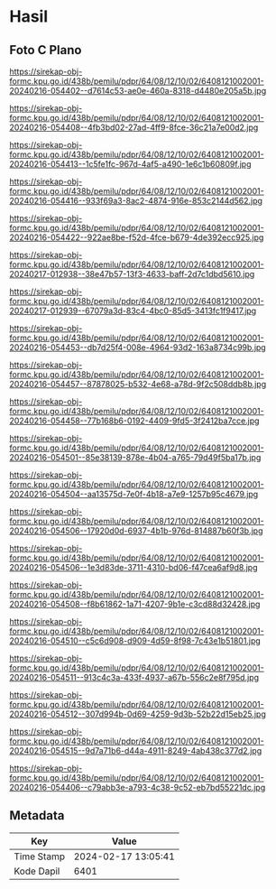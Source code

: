 # Hasil

## Foto C Plano

https://sirekap-obj-formc.kpu.go.id/438b/pemilu/pdpr/64/08/12/10/02/6408121002001-20240216-054402--d7614c53-ae0e-460a-8318-d4480e205a5b.jpg

https://sirekap-obj-formc.kpu.go.id/438b/pemilu/pdpr/64/08/12/10/02/6408121002001-20240216-054408--4fb3bd02-27ad-4ff9-8fce-36c21a7e00d2.jpg

https://sirekap-obj-formc.kpu.go.id/438b/pemilu/pdpr/64/08/12/10/02/6408121002001-20240216-054413--1c5fe1fc-967d-4af5-a490-1e6c1b60809f.jpg

https://sirekap-obj-formc.kpu.go.id/438b/pemilu/pdpr/64/08/12/10/02/6408121002001-20240216-054416--933f69a3-8ac2-4874-916e-853c2144d562.jpg

https://sirekap-obj-formc.kpu.go.id/438b/pemilu/pdpr/64/08/12/10/02/6408121002001-20240216-054422--922ae8be-f52d-4fce-b679-4de392ecc925.jpg

https://sirekap-obj-formc.kpu.go.id/438b/pemilu/pdpr/64/08/12/10/02/6408121002001-20240217-012938--38e47b57-13f3-4633-baff-2d7c1dbd5610.jpg

https://sirekap-obj-formc.kpu.go.id/438b/pemilu/pdpr/64/08/12/10/02/6408121002001-20240217-012939--67079a3d-83c4-4bc0-85d5-3413fc1f9417.jpg

https://sirekap-obj-formc.kpu.go.id/438b/pemilu/pdpr/64/08/12/10/02/6408121002001-20240216-054453--db7d25f4-008e-4964-93d2-163a8734c99b.jpg

https://sirekap-obj-formc.kpu.go.id/438b/pemilu/pdpr/64/08/12/10/02/6408121002001-20240216-054457--87878025-b532-4e68-a78d-9f2c508ddb8b.jpg

https://sirekap-obj-formc.kpu.go.id/438b/pemilu/pdpr/64/08/12/10/02/6408121002001-20240216-054458--77b168b6-0192-4409-9fd5-3f2412ba7cce.jpg

https://sirekap-obj-formc.kpu.go.id/438b/pemilu/pdpr/64/08/12/10/02/6408121002001-20240216-054501--85e38139-878e-4b04-a765-79d49f5ba17b.jpg

https://sirekap-obj-formc.kpu.go.id/438b/pemilu/pdpr/64/08/12/10/02/6408121002001-20240216-054504--aa13575d-7e0f-4b18-a7e9-1257b95c4679.jpg

https://sirekap-obj-formc.kpu.go.id/438b/pemilu/pdpr/64/08/12/10/02/6408121002001-20240216-054506--17920d0d-6937-4b1b-976d-814887b60f3b.jpg

https://sirekap-obj-formc.kpu.go.id/438b/pemilu/pdpr/64/08/12/10/02/6408121002001-20240216-054506--1e3d83de-3711-4310-bd06-f47cea6af9d8.jpg

https://sirekap-obj-formc.kpu.go.id/438b/pemilu/pdpr/64/08/12/10/02/6408121002001-20240216-054508--f8b61862-1a71-4207-9b1e-c3cd88d32428.jpg

https://sirekap-obj-formc.kpu.go.id/438b/pemilu/pdpr/64/08/12/10/02/6408121002001-20240216-054510--c5c6d908-d909-4d59-8f98-7c43e1b51801.jpg

https://sirekap-obj-formc.kpu.go.id/438b/pemilu/pdpr/64/08/12/10/02/6408121002001-20240216-054511--913c4c3a-433f-4937-a67b-556c2e8f795d.jpg

https://sirekap-obj-formc.kpu.go.id/438b/pemilu/pdpr/64/08/12/10/02/6408121002001-20240216-054512--307d994b-0d69-4259-9d3b-52b22d15eb25.jpg

https://sirekap-obj-formc.kpu.go.id/438b/pemilu/pdpr/64/08/12/10/02/6408121002001-20240216-054515--9d7a71b6-d44a-4911-8249-4ab438c377d2.jpg

https://sirekap-obj-formc.kpu.go.id/438b/pemilu/pdpr/64/08/12/10/02/6408121002001-20240216-054406--c79abb3e-a793-4c38-9c52-eb7bd55221dc.jpg


## Metadata

| Key        | Value               |
| ---------- | ------------------- |
| Time Stamp | 2024-02-17 13:05:41 |
| Kode Dapil | 6401                |



